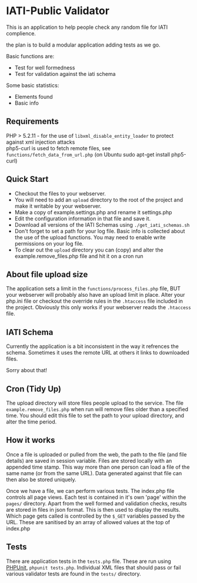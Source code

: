 IATI-Public Validator
=====================

This is an application to help people check any random file for IATI complience.

the plan is to build a modular application adding tests as we go.

Basic functions are:

* Test for well formedness
* Test for validation against the iati schema

Some basic statistics:

* Elements found
* Basic info

Requirements
------------
PHP > 5.2.11 - for the use of `libxml_disable_entity_loader` to protect against xml injection attacks  
php5-curl is used to fetch remote files, see `functions/fetch_data_from_url.php` (on Ubuntu sudo apt-get install php5-curl)

Quick Start
-----------
* Checkout the files to your webserver.
* You will need to add an `upload` directory to the root of the project and make it writable by your webserver.
* Make a copy of example.settings.php and rename it settings.php
* Edit the configuration information in that file and save it. 
* Download all versions of the IATI Schemas using `./get_iati_schemas.sh`
* Don't forget to set a path for your log file. Basic info is collected about the use of the upload functions. You may need to enable write permissions on your log file.
* To clear out the `upload` directory you can (copy) and alter the example.remove_files.php file and hit it on a cron run

About file upload size
----------------------
The application sets a limit in the `functions/process_files.php` file, BUT your webserver will probably also have an upload limit in place.
Alter your php.ini file or checkout the override rules in the `.htaccess` file included in the project. Obviously this only works if your webserver reads the `.htaccess` file.

IATI Schema
-----------
Currently the application is a bit inconsistent in the way it refrences the schema. Sometimes it uses the remote URL at others it links to downloaded files.

Sorry about that!

Cron (Tidy Up)
--------------
The upload directory will store files people upload to the service.
The file `example.remove_files.php` when run will remove files older than a specified time.
You should edit this file to set the path to your upload directory, and alter the time period.

How it works
------------

Once a file is uploaded or pulled from the web, the path to the file (and file details) are saved in session variable.
Files are stored locally with an appended time stamp. This way more than one person can load a file of the same name (or from the same URL).
Data generated against that file can then also be stored uniquely.

Once we have a file, we can perform various tests.
The index.php file controls all page views. 
Each test is contained in it's own 'page' within the `pages/` directory.
Apart from the well formed and validation checks, results are stored in files in json format. This is then used to display the results.
Which page gets called is controlled by the `$_GET` variables passed by the URL. These are sanitised by an array of allowed values at the top of index.php

Tests
-----
There are application tests in the `tests.php` file. These are run using [PHPUnit](https://github.com/sebastianbergmann/phpunit/#phpunit), `phpunit tests.php`. Individual XML files that should pass or fail various validator tests are found in the `tests/` directory.



